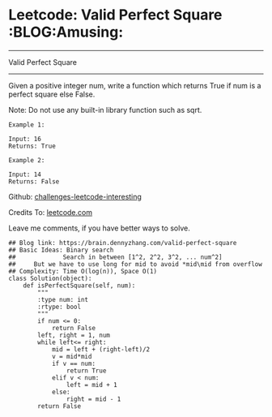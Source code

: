 # Leetcode: Valid Perfect Square     :BLOG:Amusing:


---

Valid Perfect Square  

---

Given a positive integer num, write a function which returns True if num is a perfect square else False.  

Note: Do not use any built-in library function such as sqrt.  

    Example 1:
    
    Input: 16
    Returns: True

    Example 2:
    
    Input: 14
    Returns: False

Github: [challenges-leetcode-interesting](https://github.com/DennyZhang/challenges-leetcode-interesting/tree/master/valid-perfect-square)  

Credits To: [leetcode.com](https://leetcode.com/problems/valid-perfect-square/description/)  

Leave me comments, if you have better ways to solve.  

    ## Blog link: https://brain.dennyzhang.com/valid-perfect-square
    ## Basic Ideas: Binary search
    ##             Search in between [1^2, 2^2, 3^2, ... num^2]
    ##     But we have to use long for mid to avoid *mid\mid from overflow
    ## Complexity: Time O(log(n)), Space O(1)
    class Solution(object):
        def isPerfectSquare(self, num):
            """
            :type num: int
            :rtype: bool
            """
            if num <= 0:
                return False
            left, right = 1, num
            while left<= right:
                mid = left + (right-left)/2
                v = mid*mid
                if v == num:
                    return True
                elif v < num:
                    left = mid + 1
                else:
                    right = mid - 1
            return False